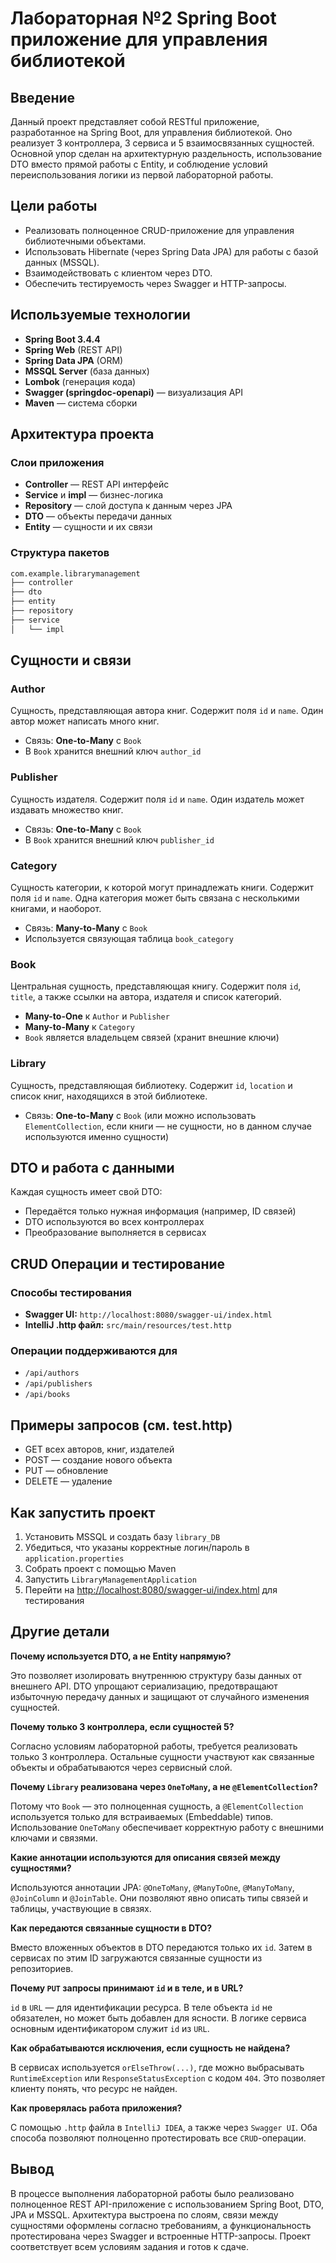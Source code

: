 # Лабораторная №2 Spring Boot приложение для управления библиотекой

## Введение

Данный проект представляет собой RESTful приложение, разработанное на Spring Boot, для управления библиотекой. Оно реализует 3 контроллера, 3 сервиса и 5 взаимосвязанных сущностей. Основной упор сделан на архитектурную раздельность, использование DTO вместо прямой работы с Entity, и соблюдение условий переиспользования логики из первой лабораторной работы.

## Цели работы

- Реализовать полноценное CRUD-приложение для управления библиотечными объектами.
- Использовать Hibernate (через Spring Data JPA) для работы с базой данных (MSSQL).
- Взаимодействовать с клиентом через DTO.
- Обеспечить тестируемость через Swagger и HTTP-запросы.

## Используемые технологии

- **Spring Boot 3.4.4**
- **Spring Web** (REST API)
- **Spring Data JPA** (ORM)
- **MSSQL Server** (база данных)
- **Lombok** (генерация кода)
- **Swagger (springdoc-openapi)** — визуализация API
- **Maven** — система сборки

## Архитектура проекта

### Слои приложения

- **Controller** — REST API интерфейс
- **Service** и **impl** — бизнес-логика
- **Repository** — слой доступа к данным через JPA
- **DTO** — объекты передачи данных
- **Entity** — сущности и их связи

### Структура пакетов

```sh
com.example.librarymanagement
├── controller
├── dto
├── entity
├── repository
├── service
│   └── impl
```

## Сущности и связи

### Author

Сущность, представляющая автора книг. Содержит поля `id` и `name`. Один автор может написать много книг.

- Связь: **One-to-Many** с `Book`
- В `Book` хранится внешний ключ `author_id`

### Publisher

Сущность издателя. Содержит поля `id` и `name`. Один издатель может издавать множество книг.

- Связь: **One-to-Many** с `Book`
- В `Book` хранится внешний ключ `publisher_id`

### Category

Сущность категории, к которой могут принадлежать книги. Содержит поля `id` и `name`. Одна категория может быть связана с несколькими книгами, и наоборот.

- Связь: **Many-to-Many** с `Book`
- Используется связующая таблица `book_category`

### Book

Центральная сущность, представляющая книгу. Содержит поля `id`, `title`, а также ссылки на автора, издателя и список категорий.

- **Many-to-One** к `Author` и `Publisher`
- **Many-to-Many** к `Category`
- `Book` является владельцем связей (хранит внешние ключи)

### Library

Сущность, представляющая библиотеку. Содержит `id`, `location` и список книг, находящихся в этой библиотеке.

- Связь: **One-to-Many** с `Book` (или можно использовать `ElementCollection`, если книги — не сущности, но в данном случае используются именно сущности)

## DTO и работа с данными

Каждая сущность имеет свой DTO:

- Передаётся только нужная информация (например, ID связей)
- DTO используются во всех контроллерах
- Преобразование выполняется в сервисах

## CRUD Операции и тестирование

### Способы тестирования

- **Swagger UI:** `http://localhost:8080/swagger-ui/index.html`
- **IntelliJ .http файл:** `src/main/resources/test.http`

### Операции поддерживаются для

- `/api/authors`
- `/api/publishers`
- `/api/books`

## Примеры запросов (см. test.http)

- GET всех авторов, книг, издателей
- POST — создание нового объекта
- PUT — обновление
- DELETE — удаление

## Как запустить проект

1. Установить MSSQL и создать базу `library_DB`
2. Убедиться, что указаны корректные логин/пароль в `application.properties`
3. Собрать проект с помощью Maven
4. Запустить `LibraryManagementApplication`
5. Перейти на [http://localhost:8080/swagger-ui/index.html](http://localhost:8080/swagger-ui/index.html) для тестирования

## Другие детали

**Почему используется DTO, а не Entity напрямую?**

Это позволяет изолировать внутреннюю структуру базы данных от внешнего API. DTO упрощают сериализацию, предотвращают избыточную передачу данных и защищают от случайного изменения сущностей.

**Почему только 3 контроллера, если сущностей 5?**

Согласно условиям лабораторной работы, требуется реализовать только 3 контроллера. Остальные сущности участвуют как связанные объекты и обрабатываются через сервисный слой.

**Почему `Library` реализована через `OneToMany`, а не `@ElementCollection`?**

Потому что `Book` — это полноценная сущность, а `@ElementCollection` используется только для встраиваемых (Embeddable) типов. Использование `OneToMany` обеспечивает корректную работу с внешними ключами и связями.

**Какие аннотации используются для описания связей между сущностями?**

Используются аннотации JPA: `@OneToMany`, `@ManyToOne`, `@ManyToMany`, `@JoinColumn` и `@JoinTable`. Они позволяют явно описать типы связей и таблицы, участвующие в связях.

**Как передаются связанные сущности в DTO?**

Вместо вложенных объектов в DTO передаются только их `id`. Затем в сервисах по этим ID загружаются связанные сущности из репозиториев.

**Почему `PUT` запросы принимают `id` и в теле, и в URL?**

`id` в `URL` — для идентификации ресурса. В теле объекта `id` не обязателен, но может быть добавлен для ясности. В логике сервиса основным идентификатором служит `id` из `URL`.

**Как обрабатываются исключения, если сущность не найдена?**

В сервисах используется `orElseThrow(...)`, где можно выбрасывать `RuntimeException` или `ResponseStatusException` с кодом `404`. Это позволяет клиенту понять, что ресурс не найден.

**Как проверялась работа приложения?**

С помощью `.http` файла в `IntelliJ IDEA`, а также через `Swagger UI`. Оба способа позволяют полноценно протестировать все `CRUD`-операции.

## Вывод

В процессе выполнения лабораторной работы было реализовано полноценное REST API-приложение с использованием Spring Boot, DTO, JPA и MSSQL. Архитектура выстроена по слоям, связи между сущностями оформлены согласно требованиям, а функциональность протестирована через Swagger и встроенные HTTP-запросы. Проект соответствует всем условиям задания и готов к сдаче.